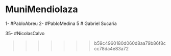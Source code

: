 # MuniMendiolaza


1- #PabloAbreu
2- #PabloMedina
5 # Gabriel Sucaria
































35- #NicolasCalvo



>>>>>>> b59c4960180d060d8aa79b86f8ccc78da4e83a72
